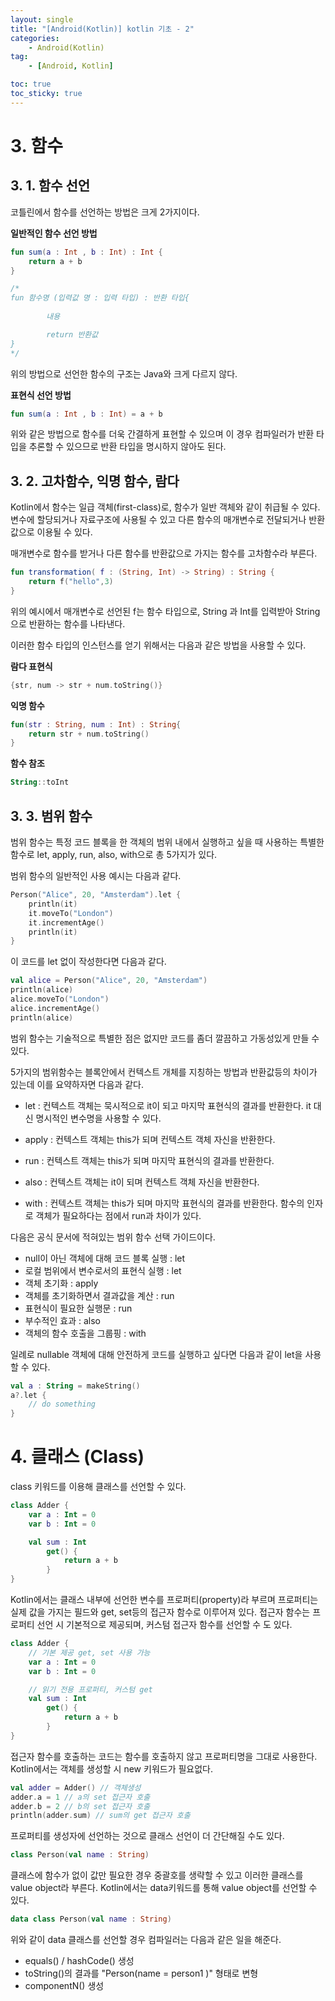 ```yaml
---
layout: single
title: "[Android(Kotlin)] kotlin 기초 - 2"
categories: 
    - Android(Kotlin)
tag:
    - [Android, Kotlin]

toc: true
toc_sticky: true
---
```


# 3. 함수

## 3. 1. 함수 선언

코틀린에서 함수를 선언하는 방법은 크게 2가지이다.


**일반적인 함수 선언 방법**
```kotlin
fun sum(a : Int , b : Int) : Int {
    return a + b
}

/*
fun 함수명 (입력값 명 : 입력 타입) : 반환 타입{
		
		내용

		return 반환값
}
*/
```
위의 방법으로 선언한 함수의 구조는 Java와 크게 다르지 않다.

**표현식 선언 방법**
```kotlin
fun sum(a : Int , b : Int) = a + b
```
위와 같은 방법으로 함수를 더욱 간결하게 표현할 수 있으며 이 경우 컴파일러가 반환 타입을 추론할 수 있으므로 반환 타입을 명시하지 않아도 된다.

## 3. 2. 고차함수, 익명 함수, 람다
Kotlin에서 함수는 일급 객체(first-class)로, 함수가 일반 객체와 같이 취급될 수 있다.
변수에 할당되거나 자료구조에 사용될 수 있고 다른 함수의 매개변수로 전달되거나 반환값으로 이용될 수 있다.

매개변수로 함수를 받거나 다른 함수를 반환값으로 가지는 함수를 고차함수라 부른다.
```kotlin
fun transformation( f : (String, Int) -> String) : String {
    return f("hello",3)
}
```
위의 예시에서 매개변수로 선언된 f는 함수 타입으로, String 과 Int를 입력받아 String으로 반환하는 함수를 나타낸다.

이러한 함수 타입의 인스턴스를 얻기 위해서는 다음과 같은 방법을 사용할 수 있다.

**람다 표현식**
```kotlin
{str, num -> str + num.toString()}
```

**익명 함수**
```kotlin
fun(str : String, num : Int) : String{
    return str + num.toString()
}
```

**함수 참조**
```kotlin
String::toInt
```


## 3. 3. 범위 함수
범위 함수는 특정 코드 블록을 한 객체의 범위 내에서 실행하고 싶을 때 사용하는 특별한 함수로 let, apply, run, also, with으로 총 5가지가 있다.

범위 함수의 일반적인 사용 예시는 다음과 같다.

```kotlin
Person("Alice", 20, "Amsterdam").let {
    println(it)
    it.moveTo("London")
    it.incrementAge()
    println(it)
}
```
이 코드를 let 없이 작성한다면 다음과 같다.

```kotlin
val alice = Person("Alice", 20, "Amsterdam")
println(alice)
alice.moveTo("London")
alice.incrementAge()
println(alice)
```
범위 함수는 기술적으로 특별한 점은 없지만 코드를 좀더 깔끔하고 가동성있게 만들 수 있다.

5가지의 범위함수는 블록안에서 컨텍스트 개체를 지칭하는 방법과 반환값등의 차이가 있는데 이를 요약하자면 다음과 같다.

- let : 컨텍스트 객체는 묵시적으로 it이 되고 마지막 표현식의 결과를 반환한다. it 대신 명시적인 변수명을 사용할 수 있다.

- apply : 컨텍스트 객체는 this가 되며 컨텍스트 객체 자신을 반환한다.

- run : 컨텍스트 객체는 this가 되며 마지막 표현식의 결과를 반환한다.

- also : 컨텍스트 객체는 it이 되며 컨텍스트 객체 자신을 반환한다.

- with : 컨텍스트 객체는  this가 되며 마지막 표현식의 결과를 반환한다. 함수의 인자로 객체가 필요하다는 점에서 run과 차이가 있다.

다음은 공식 문서에 적혀있는 범위 함수 선택 가이드이다.

- null이 아닌 객체에 대해 코드 블록 실행 : let
- 로컬 범위에서 변수로서의 표현식 실행 : let
- 객체 초기화 : apply
- 객체를 초기화하면서 결과값을 계산 : run
- 표현식이 필요한 실행문 : run
- 부수적인 효과 : also
- 객체의 함수 호출을 그룹핑 : with

일례로 nullable 객체에 대해 안전하게 코드를 실행하고 싶다면 다음과 같이 let을 사용할 수 있다.

```kotlin
val a : String = makeString()
a?.let {
    // do something
}
```


# 4. 클래스 (Class)

class 키워드를 이용해 클래스를 선언할 수 있다.
```kotlin
class Adder {
    var a : Int = 0
    var b : Int = 0

    val sum : Int
        get() {
            return a + b
        }
}
```
Kotlin에서는 클래스 내부에 선언한 변수를 프로퍼티(property)라 부르며 프로퍼티는 실제 값을 가지는 필드와 get, set등의 접근자 함수로 이루어져 있다. 접근자 함수는 프로퍼티 선언 시 기본적으로 제공되며, 커스텀 접근자 함수를 선언할 수 도 있다.

```kotlin
class Adder {
    // 기본 제공 get, set 사용 가능
    var a : Int = 0
    var b : Int = 0

    // 읽기 전용 프로퍼티, 커스텀 get
    val sum : Int
        get() {
            return a + b
        }
}
```

접근자 함수를 호출하는 코드는 함수를 호출하지 않고 프로퍼티명을 그대로 사용한다.
Kotlin에서는 객체를 생성할 시 new 키워드가 필요없다.

```kotlin
val adder = Adder() // 객체생성
adder.a = 1 // a의 set 접근자 호출
adder.b = 2 // b의 set 접근자 호출
println(adder.sum) // sum의 get 접근자 호출
```

프로퍼티를 생성자에 선언하는 것으로 클래스 선언이 더 간단해질 수도 있다.

```kotlin
class Person(val name : String)
```

클래스에 함수가 없이 값만 필요한 경우 중괄호를 생략할 수 있고 이러한 클래스를 value object라 부른다. Kotlin에서는 data키워드를 통해 value object를 선언할 수 있다.

```kotlin
data class Person(val name : String)
```
위와 같이 data 클래스를 선언할 경우 컴파일러는 다음과 같은 일을 해준다.

- equals() / hashCode() 생성
- toString()의 결과를 "Person(name = person1 )" 형태로 변형
- componentN() 생성